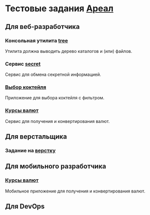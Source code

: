 # Тестовые задания [Ареал](https://arealidea.ru)

## Для веб-разработчика

### Консольная утилита [tree](/tree)
Утилита должна выводить дерево каталогов и (или) файлов.

### Сервис [secret](/secret)
Сервис для обмена секретной информацией.

### [Выбор коктейля](/cocktail)
Приложение для выбора коктейля с фильтром.

### [Курсы валют](/currency-course)
Сервис для получения и конвертирования валют.

## Для верстальщика

### Задание на [верстку](/html)

## Для мобильного разработчика

### [Курсы валют](/currency-course-mobile)
Мобильное приложение для получения и конвертирования валют.

## Для DevOps
